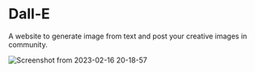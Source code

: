 # Dall-E
A website to generate image from text and post your creative images in community.

![Screenshot from 2023-02-16 20-18-57](https://user-images.githubusercontent.com/102578693/219398307-1ac36fc5-29db-4af8-8b70-0098370664e1.png)
